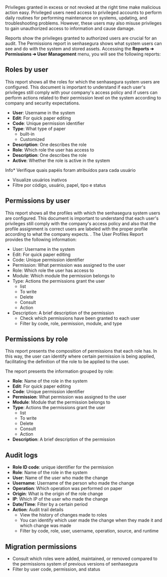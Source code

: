 Privileges granted in excess or not revoked at the right time make malicious action easy. Privileged users need access to privileged accounts to perform daily routines for performing maintenance on systems, updating, and troubleshooting problems. However, these users may also misuse privileges to gain unauthorized access to information and cause damage.

Reports show the privileges granted to authorized users are crucial for an audit. The Permissions report in senhasegura shows what system users can see and do with the system and stored assets. Accessing the **Reports ➔ Permissions ➔ User Management** menu, you will see the following reports:

## Roles by user

This report shows all the roles for which the senhasegura system users are configured. This document is important to understand if each user's privileges still comply with your company's access policy and if users can perform actions related to their permission level on the system according to company and security expectations.

* **User**: Username in the system
* **Edit**: For quick paper editing
* **Code**: Unique permission identifier
* **Type**: What type of paper
	+ built\-in
	+ Customized
* **Description**: One describes the role
* **Role**: Which role the user has access to
* **Description**: One describes the role
* **Active**: Whether the role is active in the system

Info* Verifique quais papéis foram atribuídos para cada usuário
* Visualize usuários inativos
* Filtre por código, usuário, papel, tipo e status
## Permissions by user

This report shows all the profiles with which the senhasegura system users are configured. This document is important to understand that each user's privileges still comply with the company's access policy and also that the profile assignment is correct users are labeled with the proper profile according to what the company expects. . The User Profiles Report provides the following information:

* User: Username in the system
* Edit: For quick paper editing
* Code: Unique permission identifier
* Permission: What permission was assigned to the user
* Role: Which role the user has access to
* Module: Which module the permission belongs to
* Type: Actions the permissions grant the user
	+ list
	+ To write
	+ Delete
	+ Consult
	+ Action
* Description: A brief description of the permission
	+ Check which permissions have been granted to each user
	+ Filter by code, role, permission, module, and type

## Permissions by role

This report presents the composition of permissions that each role has. In this way, the user can identify where certain permission is being applied, facilitating the definition of the role to be applied to the user.

The report presents the information grouped by role:

* **Role**: Name of the role in the system
* **Edit**: For quick paper editing
* **Code**: Unique permission identifier
* **Permission**: What permission was assigned to the user
* **Module**: Module that the permission belongs to
* **Type**: Actions the permissions grant the user
	+ list
	+ To write
	+ Delete
	+ Consult
	+ Action
* **Description**: A brief description of the permission

## Audit logs

* **Role ID code**: unique identifier for the permission
* **Role**: Name of the role in the system
* **User**: Name of the user who made the change
* **Username**: Username of the person who made the change
* **Operation**: Which operation was performed on paper
* **Origin**: What is the origin of the role change
* **IP**: Which IP of the user who made the change
* **Date/Time**: Filter by a certain period
* **Action**: Audit trail details
	+ View the history of changes made to roles
	+ You can identify which user made the change when they made it and which change was made
	+ Filter by code, role, user, username, operation, source, and runtime

## Migration permissions

* Consult which roles were added, maintained, or removed compared to the permissions system of previous versions of senhasegura
* Filter by user code, permission, and status
